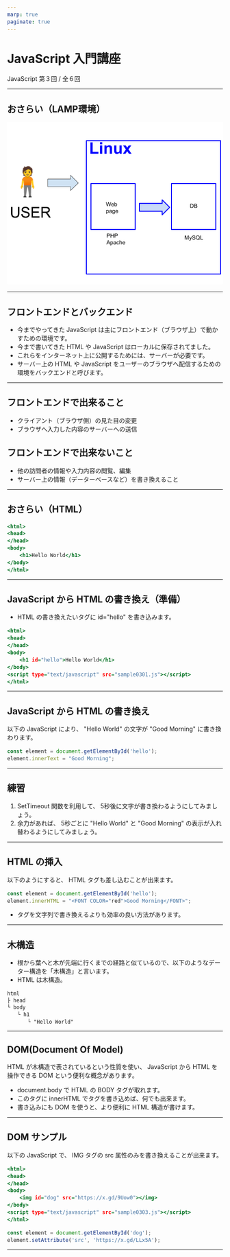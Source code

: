```yaml
---
marp: true
paginate: true
---
```

# JavaScript 入門講座

JavaScript 第３回 / 全６回

<!-- 
$theme: gaia
template: invert
-->

<!-- footer: JavaScript 入門講座 第３回 -->

---
## おさらい（LAMP環境）

![](../2024/2024-07-11-LAMP.png)

---
## フロントエンドとバックエンド

- 今までやってきた JavaScript は主にフロントエンド（ブラウザ上）で動かすための環境です。
- 今まで書いてきた HTML や JavaScript はローカルに保存されてました。
- これらをインターネット上に公開するためには、サーバーが必要です。
- サーバー上の HTML や JavaScript をユーザーのブラウザへ配信するための環境をバックエンドと呼びます。

---
## フロントエンドで出来ること

- クライアント（ブラウザ側）の見た目の変更
- ブラウザへ入力した内容のサーバーへの送信

## フロントエンドで出来ないこと

- 他の訪問者の情報や入力内容の閲覧、編集
- サーバー上の情報（データーベースなど）を書き換えること

---
## おさらい（HTML）

~~~sample0000.html
<html>
<head>
</head>
<body>
    <h1>Hello World</h1>
</body>
</html>
~~~

---
## JavaScript から HTML の書き換え（準備）

- HTML の書き換えたいタグに id="hello" を書き込みます。

~~~sample0301.html
<html>
<head>
</head>
<body>
    <h1 id="hello">Hello World</h1>
</body>
<script type="text/javascript" src="sample0301.js"></script>
</html>
~~~

---
## JavaScript から HTML の書き換え

以下の JavaScript により、 "Hello World" の文字が "Good Morning" に書き換わります。

~~~sample0301.js
const element = document.getElementById('hello');
element.innerText = "Good Morning";
~~~

---
## 練習

1. SetTimeout 関数を利用して、 5秒後に文字が書き換わるようにしてみましょう。
1. 余力があれば、 5秒ごとに "Hello World" と "Good Morning" の表示が入れ替わるようにしてみましょう。

---
## HTML の挿入

以下のようにすると、 HTML タグも差し込むことが出来ます。

~~~sample0302.js
const element = document.getElementById('hello');
element.innerHTML = "<FONT COLOR="red">Good Morning</FONT>";
~~~

- タグを文字列で書き換えるよりも効率の良い方法があります。

---
## 木構造

- 根から葉へと木が先端に行くまでの経路と似ているので、以下のようなデーター構造を「木構造」と言います。
- HTML は木構造。

~~~
html
├ head
└ body
　　└ h1
　　　　└ "Hello World"
~~~

---
## DOM(Document Of Model)

HTML が木構造で表されているという性質を使い、 JavaScript から HTML を操作できる DOM という便利な概念があります。

- document.body で HTML の BODY タグが取れます。
- このタグに innerHTML でタグを書き込めば、何でも出来ます。
- 書き込みにも DOM を使うと、より便利に HTML 構造が書けます。

---
## DOM サンプル

以下の JavaScript で、 IMG タグの src 属性のみを書き換えることが出来ます。

~~~sample0303.html
<html>
<head>
</head>
<body>
    <img id="dog" src="https://x.gd/9Uow0"></img>
</body>
<script type="text/javascript" src="sample0303.js"></script>
</html>
~~~

~~~sample0303.js
const element = document.getElementById('dog');
element.setAttribute('src', 'https://x.gd/LLx5A');
~~~

---
